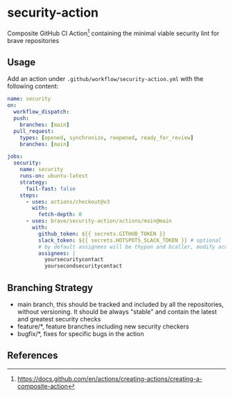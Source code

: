 # security-action

Composite GitHub CI Action[^1] containing the minimal viable security lint for brave repositories

## Usage

Add an action under `.github/workflow/security-action.yml` with the following content:

```yml
name: security
on:
  workflow_dispatch:
  push:
    branches: [main]
  pull_request:
    types: [opened, synchronize, reopened, ready_for_review]
    branches: [main]

jobs:
  security:
    name: security
    runs-on: ubuntu-latest
    strategy:
      fail-fast: false
    steps:
      - uses: actions/checkout@v3
        with:
          fetch-depth: 0
      - uses: brave/security-action/actions/main@main
        with:
          github_token: ${{ secrets.GITHUB_TOKEN }}
          slack_token: ${{ secrets.HOTSPOTS_SLACK_TOKEN }} # optional
          # by default assignees will be thypon and bcaller, modify accordingly
          assignees: |
            yoursecuritycontact
            yoursecondsecuritycontact
```

## Branching Strategy

- main branch, this should be tracked and included by all the repositories, without versioning. It should be always "stable" and contain the latest and greatest security checks
- feature/*, feature branches including new security checkers
- bugfix/*, fixes for specific bugs in the action

## References

[^1]: https://docs.github.com/en/actions/creating-actions/creating-a-composite-action
